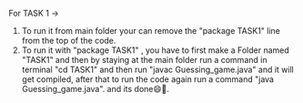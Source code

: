 For TASK 1 -> 
1. To run it from main folder your can remove the "package TASK1" line from the top of the code.
2. To run it with "package TASK1" , you have to first make a Folder named "TASK1" and then by staying at the main folder run a command in terminal "cd TASK1" and then run "javac Guessing_game.java" and it will get compiled,
    after that to run the code again run a command "java Guessing_game.java". and its done😄🙌.            
